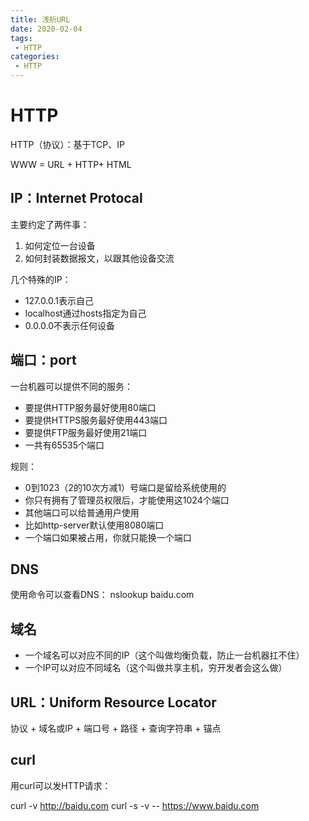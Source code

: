 ```yaml
---
title: 浅析URL
date: 2020-02-04
tags:
 - HTTP
categories:
 - HTTP
---
```


# HTTP

HTTP（协议）：基于TCP、IP

WWW = URL + HTTP+ HTML

## IP：Internet Protocal

主要约定了两件事：

1. 如何定位一台设备
2. 如何封装数据报文，以跟其他设备交流

<!-- more -->

几个特殊的IP：

- 127.0.0.1表示自己
- localhost通过hosts指定为自己
- 0.0.0.0不表示任何设备

## 端口：port

一台机器可以提供不同的服务：

- 要提供HTTP服务最好使用80端口
- 要提供HTTPS服务最好使用443端口
- 要提供FTP服务最好使用21端口
- 一共有65535个端口

规则：

- 0到1023（2的10次方减1）号端口是留给系统使用的
- 你只有拥有了管理员权限后，才能使用这1024个端口
- 其他端口可以给普通用户使用
- 比如http-server默认使用8080端口
- 一个端口如果被占用，你就只能换一个端口

## DNS

使用命令可以查看DNS：
nslookup baidu.com

## 域名

- 一个域名可以对应不同的IP（这个叫做均衡负载，防止一台机器扛不住）
- 一个IP可以对应不同域名（这个叫做共享主机，穷开发者会这么做）

## URL：Uniform Resource Locator

协议 + 域名或IP + 端口号 + 路径 + 查询字符串 + 锚点

## curl

用curl可以发HTTP请求：

curl -v http://baidu.com
curl -s -v -- https://www.baidu.com
